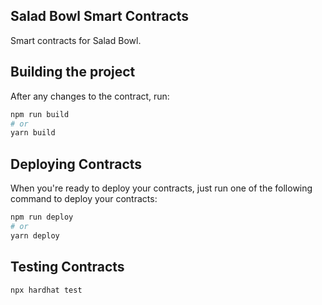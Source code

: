 ## Salad Bowl Smart Contracts

Smart contracts for Salad Bowl.

## Building the project

After any changes to the contract, run:

```bash
npm run build
# or
yarn build
```

## Deploying Contracts

When you're ready to deploy your contracts, just run one of the following command to deploy your contracts:

```bash
npm run deploy
# or
yarn deploy
```

## Testing Contracts

```
npx hardhat test
```
